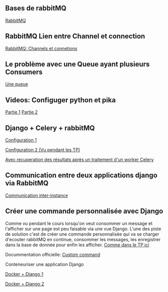 ## Bases de rabbitMQ
[RabbitMQ](https://blog.eleven-labs.com/fr/rabbitmq-partie-1-les-bases/)

## RabbitMQ Lien entre Channel et connection
[RabbitMQ: Channels et connetions](
https://www.cloudamqp.com/blog/the-relationship-between-connections-and-channels-in-rabbitmq.html?gclid=CjwKCAjw6vyiBhB_EiwAQJRoplOhLkGd6gyt2L9YhnCuIX8a9HWgjxmq9-f2vnj-3D6FMSj6DSOrrhoCjAQQAvD_BwE)


## Le problème avec une Queue ayant plusieurs Consumers
[Une queue ](https://stackoverflow.com/questions/10620976/rabbitmq-amqp-single-queue-multiple-consumers-for-same-message)

## Videos: Configuger python et pika
[Partie 1](https://youtu.be/eSN0otKzYOE)
[Partie 2](https://youtu.be/Wiw7oOgBjFs)

## Django + Celery + rabbitMQ
[Configuration 1](https://simpleisbetterthancomplex.com/tutorial/2017/08/20/how-to-use-celery-with-django.html)

[Configuration 2 (Vu pendant les TP)](https://dontrepeatyourself.org/post/asynchronous-tasks-in-django-with-celery-and-rabbitmq/)

[Avec recuperation des résultats après un traitement d'un worker Celery](https://github.com/stark275/python-celery/blob/main/headquater/dashboard/management/commands/consume.py)

## Communication entre deux applications django via RabbitMQ

[Communication inter-instance](https://www.section.io/engineering-education/communicating-between-your-django-apis-using-rabbitmq/)

## Créer une commande personnalisée avec Django
Comme vu pendant le cours lorsqu'on veut consommer un message et l'afficher sur une page
est peu faisable via une vue Django. L'une des piste de solution c'est de créer une commande personnalisée qui va se charger d'ecouter rabbitMQ en continue, consommer les messages, les enregistrer dans la base de donnée pour enfin les afficher. [Comme dans le TP ici](https://github.com/stark275/python-celery/blob/main/headquater/dashboard/management/commands/consume.py)

Docummentation officielle:
[Custom command](https://docs.djangoproject.com/fr/4.2/howto/custom-management-commands/)

Conteneuriser une application Django

[Docker + Django 1](https://medium.com/backticks-tildes/how-to-dockerize-a-django-application-a42df0cb0a99)

[Docker + Django 2](https://blog.logrocket.com/dockerizing-django-app/)